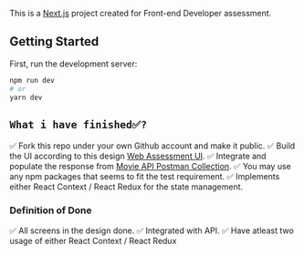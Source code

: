 This is a [Next.js](https://nextjs.org/) project created for Front-end Developer assessment.

## Getting Started

First, run the development server:

```bash
npm run dev
# or
yarn dev
```

## `What i have finished✅?`

✅ Fork this repo under your own Github account and make it public.
✅ Build the UI according to this design [Web Assessment UI](https://www.figma.com/file/LrtIkV5utc38kPQ6HrfmL9/Web-Assesment-UI).
✅ Integrate and populate the response from [Movie API Postman Collection]( https://documenter.getpostman.com/view/17611285/UVRDFQxK). 
✅ You may use any npm packages that seems to fit the test requirement. 
✅ Implements either React Context / React Redux for the state management.

### Definition of Done

✅ All screens in the design done. 
✅ Integrated with API. 
✅ Have atleast two usage of either React Context / React Redux 
